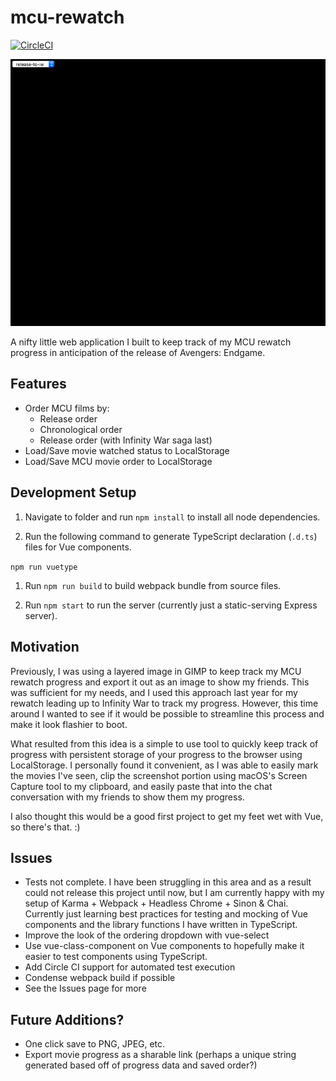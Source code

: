 # mcu-rewatch
[![CircleCI](https://circleci.com/gh/Coteh/mcu-rewatch.svg?style=svg)](https://circleci.com/gh/Coteh/mcu-rewatch)

![Preview](Preview.gif "Preview Image")

A nifty little web application I built to keep track of my MCU rewatch progress in anticipation of the release of Avengers: Endgame.

## Features

- Order MCU films by:
    - Release order
    - Chronological order
    - Release order (with Infinity War saga last)
- Load/Save movie watched status to LocalStorage
- Load/Save MCU movie order to LocalStorage

## Development Setup

1. Navigate to folder and run `npm install` to install all node dependencies.

1. Run the following command to generate TypeScript declaration (`.d.ts`) files for Vue components.

`npm run vuetype` 

1. Run `npm run build` to build webpack bundle from source files.

1. Run `npm start` to run the server (currently just a static-serving Express server).

## Motivation

Previously, I was using a layered image in GIMP to keep track my MCU rewatch progress and export it out as an image to show my friends. This was sufficient for my needs, and I used this approach last year for my rewatch leading up to Infinity War to track my progress. However, this time around I wanted to see if it would be possible to streamline this process and make it look flashier to boot.

What resulted from this idea is a simple to use tool to quickly keep track of progress with persistent storage of your progress to the browser using LocalStorage. I personally found it convenient, as I was able to easily mark the movies I've seen, clip the screenshot portion using macOS's Screen Capture tool to my clipboard, and easily paste that into the chat conversation with my friends to show them my progress.

I also thought this would be a good first project to get my feet wet with Vue, so there's that. :)

## Issues
- Tests not complete. I have been struggling in this area and as a result could not release this project until now, but I am currently happy with my setup of Karma + Webpack + Headless Chrome + Sinon & Chai. Currently just learning best practices for testing and mocking of Vue components and the library functions I have written in TypeScript.
- Improve the look of the ordering dropdown with vue-select
- Use vue-class-component on Vue components to hopefully make it easier to test components using TypeScript.
- Add Circle CI support for automated test execution
- Condense webpack build if possible
- See the Issues page for more

## Future Additions?
- One click save to PNG, JPEG, etc.
- Export movie progress as a sharable link (perhaps a unique string generated based off of progress data and saved order?)
